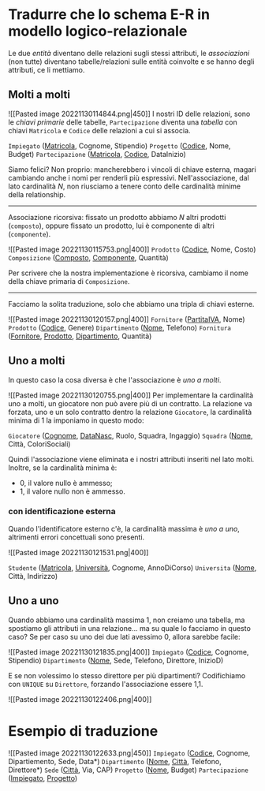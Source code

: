 # Tradurre che lo schema E-R in modello logico-relazionale

Le due *entità* diventano delle relazioni sugli stessi attributi, le *associazioni* (non tutte) diventano tabelle/relazioni sulle entità coinvolte e se hanno degli attributi, ce li mettiamo.

## Molti a molti
![[Pasted image 20221130114844.png|450]]
I nostri ID delle relazioni, sono le *chiavi primarie* delle tabelle, `Partecipazione` diventa una *tabella* con chiavi `Matricola` e `Codice` delle relazioni a cui si associa.

$\mathtt{Impiegato}$ (<u>Matricola</u>, Cognome, Stipendio)
$\mathtt{Progetto}$ (<u>Codice</u>, Nome, Budget)
$\mathtt{Partecipazione}$ (<u>Matricola</u>, <u>Codice</u>, DataInizio)

Siamo felici? Non proprio: mancherebbero i vincoli di chiave esterna, magari cambiando anche i nomi per renderli più espressivi.
Nell'associazione, dal lato cardinalità $N$, non riusciamo a tenere conto delle cardinalità minime della relationship.

---
Associazione ricorsiva: fissato un prodotto abbiamo $N$ altri prodotti (`composto`), oppure fissato un prodotto, lui è componente di altri (`componente`).

![[Pasted image 20221130115753.png|400]]
$\mathtt{Prodotto}$ (<u>Codice</u>, Nome, Costo)
$\mathtt{Composizione}$ (<u>Composto</u>, <u>Componente</u>, Quantità)

Per scrivere che la nostra implementazione è ricorsiva, cambiamo il nome della chiave primaria di `Composizione`.

---
Facciamo la solita traduzione, solo che abbiamo una tripla di chiavi esterne.

![[Pasted image 20221130120157.png|400]]
$\mathtt{Fornitore}$ (<u>PartitaIVA</u>, Nome)
$\mathtt{Prodotto}$ (<u>Codice</u>, Genere)
$\mathtt{Dipartimento}$ (<u>Nome</u>, Telefono)
$\mathtt{Fornitura}$ (<u>Fornitore</u>, <u>Prodotto</u>, <u>Dipartimento</u>, Quantità)

## Uno a molti
In questo caso la cosa diversa è che l'associazione è *uno a molti*.

![[Pasted image 20221130120755.png|400]]
Per implementare la cardinalità uno a molti, un giocatore non può avere più di un contratto. La relazione va forzata, uno e un solo contratto dentro la relazione `Giocatore`, la cardinalità minima di 1 la imponiamo in questo modo:

$\mathtt{Giocatore}$ (<u>Cognome</u>, <u>DataNasc</u>, Ruolo, Squadra, Ingaggio)
$\mathtt{Squadra}$ (<u>Nome</u>, Città, ColoriSociali)

Quindi l'associazione viene eliminata e i nostri attributi inseriti nel lato molti.
Inoltre, se la cardinalità minima è:
- $0$, il valore nullo è ammesso;
- $1$, il valore nullo non è ammesso.

### con identificazione esterna
Quando l'identificatore esterno c'è, la cardinalità massima è *uno a uno*, altrimenti errori concettuali sono presenti.

![[Pasted image 20221130121531.png|400]]

$\mathtt{Studente}$ (<u>Matricola</u>, <u>Università</u>, Cognome, AnnoDiCorso)
$\mathtt{Universita}$ (<u>Nome</u>, Città, Indirizzo)

## Uno a uno
Quando abbiamo una cardinalità massima 1, non creiamo una tabella, ma spostiamo gli attributi in una relazione... ma su quale lo facciamo in questo caso? Se per caso su uno dei due lati avessimo 0, allora sarebbe facile:

![[Pasted image 20221130121835.png|400]]
$\mathtt{Impiegato}$ (<u>Codice</u>, Cognome, Stipendio)
$\mathtt{Dipartimento}$ (<u>Nome</u>, Sede, Telefono, Direttore, InizioD)

E se non volessimo lo stesso direttore per più dipartimenti?
Codifichiamo con `UNIQUE` su `Direttore`, forzando l'associazione essere 1,1.

![[Pasted image 20221130122406.png|400]]

# Esempio di traduzione
![[Pasted image 20221130122633.png|450]]
$\mathtt{Impiegato}$ (<u>Codice</u>, Cognome, Dipartiemento, Sede, Data\*)
$\mathtt{Dipartimento}$ (<u>Nome</u>, <u>Città</u>, Telefono, Direttore\*)
$\mathtt{Sede}$ (<u>Città</u>, Via, CAP)
$\mathtt{Progetto}$ (<u>Nome</u>, Budget)
$\mathtt{Partecipazione}$ (<u>Impiegato</u>, <u>Progetto</u>)
